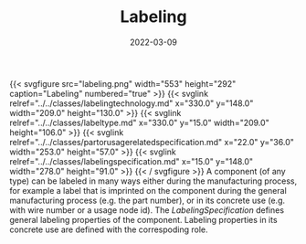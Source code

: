 ﻿---
title: Labeling
toc: false
type: specs
layout: diagram
date: "2022-03-09"
draft: false
specification: VEC
version: 2.0.0
documentType: "Recommendation"
elementType: Diagram
classes:
  - LabelingTechnology
  - LabelType
  - PartOrUsageRelatedSpecification
  - LabelingSpecification
menu:
  VEC-2.0.0:    
    parent: general-component-data
    identifier: general-component-data/labeling
    weight: 1004008 

# Prev/next pager order (if `docs_section_pager` enabled in `params.toml`)
weight: 1004008
---
{{< svgfigure src="labeling.png" width="553" height="292" caption="Labeling" numbered="true" >}}
  {{< svglink relref="../../classes/labelingtechnology.md" x="330.0" y="148.0" width="209.0" height="130.0" >}}
  {{< svglink relref="../../classes/labeltype.md" x="330.0" y="15.0" width="209.0" height="106.0" >}}
  {{< svglink relref="../../classes/partorusagerelatedspecification.md" x="22.0" y="36.0" width="253.0" height="57.0" >}}
  {{< svglink relref="../../classes/labelingspecification.md" x="15.0" y="148.0" width="278.0" height="91.0" >}}
{{< / svgfigure >}}
A component (of any type) can be labeled in many ways either during the manufacturing process, for example a label that is imprinted on the component during the general manufacturing process&#160;(e.g. the part number), or in its concrete use (e.g. with wire number or a usage node id). The <i>LabelingSpecification</i> defines general labeling properties of the component. Labeling properties in its concrete use are defined with the correspoding role.